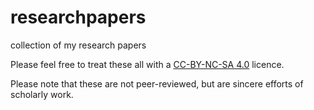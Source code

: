 # researchpapers
collection of my research papers

Please feel free to treat these all with a [CC-BY-NC-SA 4.0](https://creativecommons.org/licenses/by-nc-sa/4.0/) licence.

Please note that these are not peer-reviewed, but are sincere efforts of scholarly work.
